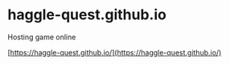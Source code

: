 # haggle-quest.github.io
Hosting game online

[https://haggle-quest.github.io/](https://haggle-quest.github.io/)
